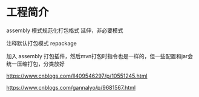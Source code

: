 # 工程简介

assembly 模式规范化打包格式 延伸，非必要模式

注释默认打包模式 repackage

加入 assembly 打包插件，然后mvn打包时指令也是一样的，但一些配置和jar会统一压缩打包，分类放好


https://www.cnblogs.com/ll409546297/p/10551245.html

https://www.cnblogs.com/gannalyo/p/9681567.html
